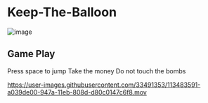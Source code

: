 # Keep-The-Balloon
 

![image](https://user-images.githubusercontent.com/33491353/113483648-e7c06a00-947a-11eb-8018-a568b28c38e0.png)


## Game Play 

Press space to jump
Take the money
Do not touch the bombs


https://user-images.githubusercontent.com/33491353/113483591-a039de00-947a-11eb-808d-d80c0147c6f8.mov
